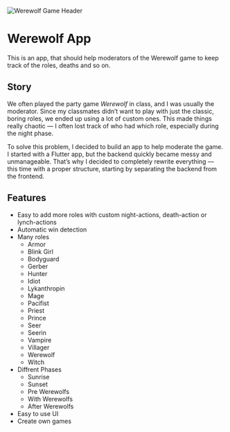![Werewolf Game Header](./assets/werewolf.jpg)
# Werewolf App
This is an app, that should help moderators of the Werewolf game to keep track of the roles, deaths and so on.
## Story
We often played the party game *Werewolf* in class, and I was usually the moderator. Since my classmates didn’t want to play with just the classic, boring roles, we ended up using a lot of custom ones. This made things really chaotic — I often lost track of who had which role, especially during the night phase.

To solve this problem, I decided to build an app to help moderate the game. I started with a Flutter app, but the backend quickly became messy and unmanageable. That’s why I decided to completely rewrite everything — this time with a proper structure, starting by separating the backend from the frontend.
## Features
- Easy to add more roles with custom night-actions, death-action or lynch-actions
- Automatic win detection
- Many roles
    - Armor
    - Blink Girl
    - Bodyguard
    - Gerber
    - Hunter
    - Idiot
    - Lykanthropin
    - Mage
    - Pacifist
    - Priest
    - Prince
    - Seer
    - Seerin
    - Vampire
    - Villager
    - Werewolf
    - Witch
- Diffrent Phases
    - Sunrise
    - Sunset
    - Pre Werewolfs
    - With Werewolfs
    - After Werewolfs
- Easy to use UI
- Create own games
